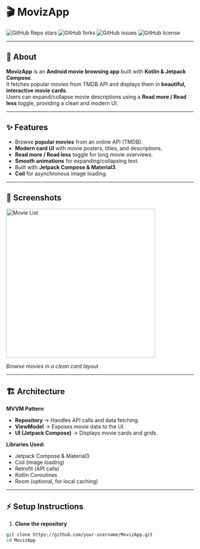 # 🎬 MovizApp

![GitHub Repo stars](https://img.shields.io/github/stars/your-username/MovizApp?style=social)
![GitHub forks](https://img.shields.io/github/forks/your-username/MovizApp?style=social)
![GitHub issues](https://img.shields.io/github/issues/your-username/MovizApp)
![GitHub license](https://img.shields.io/github/license/your-username/MovizApp)

---

## 🚀 About

**MovizApp** is an **Android movie browsing app** built with **Kotlin & Jetpack Compose**.  
It fetches popular movies from TMDB API and displays them in **beautiful, interactive movie cards**.  
Users can expand/collapse movie descriptions using a **Read more / Read less** toggle, providing a clean and modern UI.

---

## ✨ Features

- Browse **popular movies** from an online API (TMDB).  
- **Modern card UI** with movie posters, titles, and descriptions.  
- **Read more / Read less** toggle for long movie overviews.  
- **Smooth animations** for expanding/collapsing text.  
- Built with **Jetpack Compose & Material3**.  
- **Coil** for asynchronous image loading.

---

## 📸 Screenshots

<img src="https://github.com/user-attachments/assets/5e78bc34-f756-4854-b911-60152047f51a" alt="Movie List" width="400"/>

*Browse movies in a clean card layout*


---

## 🏗 Architecture

**MVVM Pattern**  
- **Repository** → Handles API calls and data fetching.  
- **ViewModel** → Exposes movie data to the UI.  
- **UI (Jetpack Compose)** → Displays movie cards and grids.  

**Libraries Used:**  
- Jetpack Compose & Material3  
- Coil (image loading)  
- Retrofit (API calls)  
- Kotlin Coroutines  
- Room (optional, for local caching)

---

## ⚡ Setup Instructions

1. **Clone the repository**
```bash
git clone https://github.com/your-username/MovizApp.git
cd MovizApp
